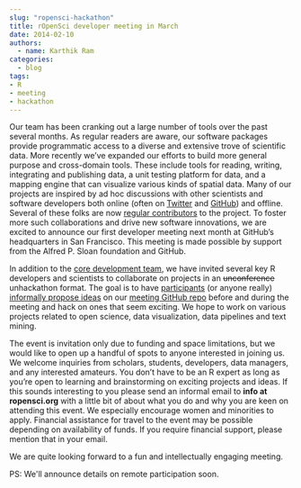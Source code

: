 ```yaml
---
slug: "ropensci-hackathon"
title: rOpenSci developer meeting in March
date: 2014-02-10
authors:
  - name: Karthik Ram
categories:
  - blog
tags:
- R
- meeting
- hackathon
---
```


Our team has been cranking out a large number of tools over the past several months. As regular readers are aware, our software packages provide programmatic access to a diverse and extensive trove of scientific data. More recently we’ve expanded our efforts to build more general purpose and cross-domain tools. These include tools for reading, writing, integrating and publishing data, a unit testing platform for data, and a mapping engine that can visualize various kinds of spatial data. Many of our projects are inspired by ad hoc discussions with other scientists and software developers both online (often on [Twitter](https://twitter.com/ropensci) and [GitHub](https://github.com/ropensci)) and offline. Several of these folks are now [regular contributors](http://ropensci.org/codevs/index.html) to the project. To foster more such collaborations and drive new software innovations, we are excited to announce our first developer meeting next month at GitHub’s headquarters in San Francisco. This meeting is made possible by support from the Alfred P. Sloan foundation and GitHub.

In addition to the [core development team](http://ropensci.org/about/#devteam), we have invited several key R developers and scientists to collaborate on projects in an <strike>unconference</strike> unhackathon format. The goal is to have [participants](https://github.com/ropensci/hackathon#ropensci-hackathon) (or anyone really) [informally propose ideas](https://github.com/ropensci/hackathon/issues) on our [meeting GitHub repo](https://github.com/ropensci/hackathon) before and during the meeting and hack on ones that seem exciting. We hope to work on various projects related to open science, data visualization, data pipelines and text mining.

The event is invitation only due to funding and space limitations, but we would like to open up a handful of spots to anyone interested in joining us. We welcome inquiries from scholars, students, developers, data managers, and any interested amateurs. You don’t have to be an R expert as long as you’re open to learning and brainstorming on exciting projects and ideas. If this sounds interesting to you please send an informal email to **info at ropensci.org** with a little bit of about what you do and why you are keen on attending this event. We especially encourage women and minorities to apply. Financial assistance for travel to the event may be possible depending on availability of funds. If you require financial support, please mention that in your email.

We are quite looking forward to a fun and intellectually engaging meeting.

PS: We'll announce details on remote participation soon.
